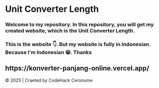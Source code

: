 <h1>Unit Converter Length</h1>
<h3>Welcome to my repository. In this repository, you will get my created website, which is the <strong>Unit Converter Length</strong>.</h3>
<h3>This is the website 👇. But my website is fully in Indonesian. Because I'm Indonesian 😁. Thanks</h3>
<h2><strong>https://konverter-panjang-online.vercel.app/</strong></h2>
<p>© 2025 | Craeted by CodeHack Ceronume</p>
